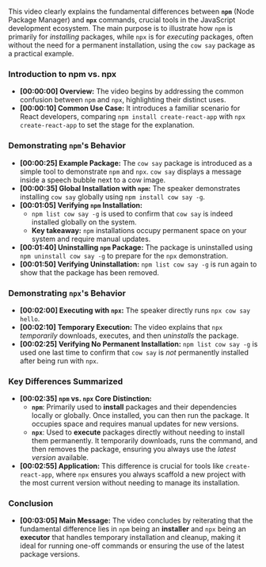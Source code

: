 This video clearly explains the fundamental differences between **`npm`** (Node Package Manager) and **`npx`** commands, crucial tools in the JavaScript development ecosystem. The main purpose is to illustrate how `npm` is primarily for *installing* packages, while `npx` is for *executing* packages, often without the need for a permanent installation, using the `cow say` package as a practical example.

### Introduction to npm vs. npx

*   **[00:00:00] Overview:** The video begins by addressing the common confusion between `npm` and `npx`, highlighting their distinct uses.
*   **[00:00:10] Common Use Case:** It introduces a familiar scenario for React developers, comparing `npm install create-react-app` with `npx create-react-app` to set the stage for the explanation.

### Demonstrating `npm`'s Behavior

*   **[00:00:25] Example Package:** The `cow say` package is introduced as a simple tool to demonstrate `npm` and `npx`. `cow say` displays a message inside a speech bubble next to a cow image.
*   **[00:00:35] Global Installation with `npm`:** The speaker demonstrates installing `cow say` globally using `npm install cow say -g`.
*   **[00:01:05] Verifying `npm` Installation:**
    *   `npm list cow say -g` is used to confirm that `cow say` is indeed installed globally on the system.
    *   **Key takeaway:** `npm` installations occupy permanent space on your system and require manual updates.
*   **[00:01:40] Uninstalling `npm` Package:** The package is uninstalled using `npm uninstall cow say -g` to prepare for the `npx` demonstration.
*   **[00:01:50] Verifying Uninstallation:** `npm list cow say -g` is run again to show that the package has been removed.

### Demonstrating `npx`'s Behavior

*   **[00:02:00] Executing with `npx`:** The speaker directly runs `npx cow say hello`.
*   **[00:02:10] Temporary Execution:** The video explains that `npx` *temporarily* downloads, executes, and then *uninstalls* the package.
*   **[00:02:25] Verifying No Permanent Installation:** `npm list cow say -g` is used one last time to confirm that `cow say` is *not* permanently installed after being run with `npx`.

### Key Differences Summarized

*   **[00:02:35] `npm` vs. `npx` Core Distinction:**
    *   **`npm`**: Primarily used to **install** packages and their dependencies locally or globally. Once installed, you can then run the package. It occupies space and requires manual updates for new versions.
    *   **`npx`**: Used to **execute** packages directly without needing to install them permanently. It temporarily downloads, runs the command, and then removes the package, ensuring you always use the *latest version* available.
*   **[00:02:55] Application:** This difference is crucial for tools like `create-react-app`, where `npx` ensures you always scaffold a new project with the most current version without needing to manage its installation.

### Conclusion

*   **[00:03:05] Main Message:** The video concludes by reiterating that the fundamental difference lies in `npm` being an **installer** and `npx` being an **executor** that handles temporary installation and cleanup, making it ideal for running one-off commands or ensuring the use of the latest package versions.